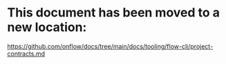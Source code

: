 # This document has been moved to a new location:

https://github.com/onflow/docs/tree/main/docs/tooling/flow-cli/project-contracts.md
